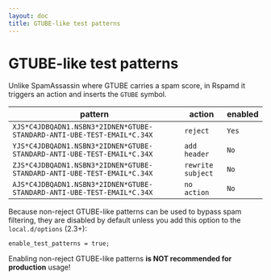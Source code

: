 ```yaml
---
layout: doc
title: GTUBE-like test patterns
---
```

# GTUBE-like test patterns

Unlike SpamAssassin where GTUBE carries a spam score, in Rspamd it triggers an action and inserts the `GTUBE` symbol.

|pattern|action|enabled|
|---|---|---|
|`XJS*C4JDBQADN1.NSBN3*2IDNEN*GTUBE-STANDARD-ANTI-UBE-TEST-EMAIL*C.34X`|`reject`|`Yes`|
|`YJS*C4JDBQADN1.NSBN3*2IDNEN*GTUBE-STANDARD-ANTI-UBE-TEST-EMAIL*C.34X`|`add header`|`No`|
|`ZJS*C4JDBQADN1.NSBN3*2IDNEN*GTUBE-STANDARD-ANTI-UBE-TEST-EMAIL*C.34X`|`rewrite subject`|`No`|
|`AJS*C4JDBQADN1.NSBN3*2IDNEN*GTUBE-STANDARD-ANTI-UBE-TEST-EMAIL*C.34X`|`no action`|`No`|

Because non-reject GTUBE-like patterns can be used to bypass spam filtering, they are disabled by default unless you add this option to the `local.d/options` (2.3+):

~~~ucl
enable_test_patterns = true;
~~~

Enabling non-reject GTUBE-like patterns **is NOT recommended for production** usage!
